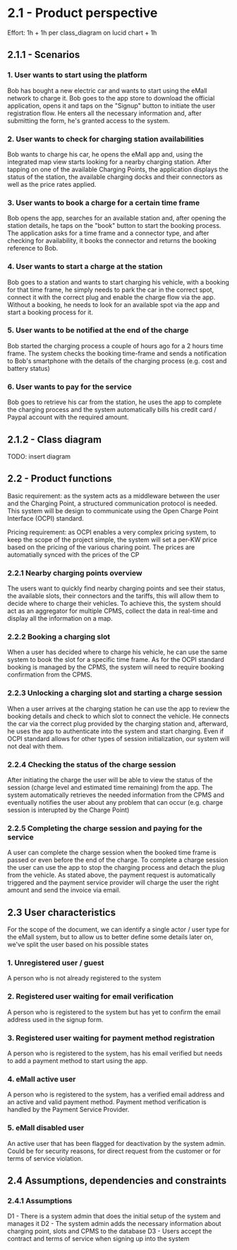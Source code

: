 # 2.1 - Product perspective
Effort: 1h + 1h per class_diagram on lucid chart + 1h

## 2.1.1 - Scenarios

### 1. User wants to start using the platform
Bob has bought a new electric car and wants to start using the eMall network to charge it.
Bob goes to the app store to download the official application, opens it and taps on the "Signup" button to initiate the user registration flow. He enters all the necessary information
and, after submitting the form, he's granted access to the system.

### 2. User wants to check for charging station availabilities
Bob wants to charge his car, he opens the eMall app and, using the integrated map view
starts looking for a nearby charging station. After tapping on one of the available Charging Points,
the application displays the status of the station, the available charging docks and their connectors
as well as the price rates applied.

### 3. User wants to book a charge for a certain time frame 
Bob opens the app, searches for an available station and, after opening the station details, he taps on the "book" button to start the booking process.
The application asks for a time frame and a connector type, and after checking for availability, it books the connector and returns the booking reference to Bob.

### 4. User wants to start a charge at the station
Bob goes to a station and wants to start charging his vehicle, with a booking for that time frame, 
he simply needs to park the car in the correct spot, connect it with the correct plug and enable the charge
flow via the app. Without a booking, he needs to look for an available spot via the app and start a booking
process for it.

### 5. User wants to be notified at the end of the charge
Bob started the charging process a couple of hours ago for a 2 hours time frame. The system checks the booking time-frame and sends a notification to Bob's smartphone with the details of the charging process (e.g. cost and battery status)

### 6. User wants to pay for the service
Bob goes to retrieve his car from the station, he uses the app to complete the charging process and the system automatically
bills his credit card / Paypal account with the required amount.


## 2.1.2 - Class diagram

TODO: insert diagram

## 2.2 - Product functions

Basic requirement: as the system acts as a middleware between the user and the Charging Point, a structured communication protocol is needed. This system will be design to communicate using the Open Charge Point Interface (OCPI) standard. 

Pricing requirement: as OCPI enables a very complex pricing system, to keep the scope of the project simple, the system will set a per-KW price based on the pricing of the various charing point. The prices are automatially synced with the prices of the CP

### 2.2.1 Nearby charging points overview
The users want to quickly find nearby charging points and see their status, the available slots, their connectors and the tariffs, this will allow them to decide where to charge their vehicles.
To achieve this, the system should act as an aggregator for multiple CPMS, collect the data in real-time and display all the information on a map.

### 2.2.2 Booking a charging slot
When a user has decided where to charge his vehicle, he can use the same system to book the slot for a specific time frame.
As for the OCPI standard booking is managed by the CPMS, the system will need to require booking confirmation from the CPMS.

### 2.2.3 Unlocking a charging slot and starting a charge session
When a user arrives at the charging station he can use the app to review the booking details and check to which slot to connect the vehicle. He connects the car via the correct plug provided by the charging station and, afterward, he uses the app to authenticate into the system and start charging. Even if OCPI standard allows for other types of session initialization, our system will not deal with them.

### 2.2.4 Checking the status of the charge session
After initiating the charge the user will be able to view the status of the session (charge level and estimated time remaining) from the app.
The system automatically retrieves the needed information from the CPMS and eventually notifies the user about any problem that can occur (e.g. charge session is interupted by the Charge Point)

### 2.2.5 Completing the charge session and paying for the service
A user can complete the charge session when the booked time frame is passed or even before the end of the charge. 
To complete a charge session the user can use the app to stop the charging process and detach the plug from the vehicle.
As stated above, the payment request is automatically triggered and the payment service provider will charge the user the right amount and send the invoice via email.


## 2.3 User characteristics
For the scope of the document, we can identify a single actor / user type for the eMall system, but to allow us to better define some details later on, we've split the user
based on his possible states

### 1. Unregistered user / guest
A person who is not already registered to the system

### 2. Registered user waiting for email verification
A person who is registered to the system but has yet to confirm the email address used in the signup form.

### 3. Registered user waiting for payment method registration
A person who is registered to the system, has his email verified but needs to add a payment method to start using the app.

### 4. eMall active user
A person who is registered to the system, has a verified email address and an active and valid payment method. Payment method verification is handled by the Payment Service Provider.

### 5. eMall disabled user
An active user that has been flagged for deactivation by the system admin. Could be for security reasons, for direct request from the customer or for terms of service violation.


## 2.4 Assumptions, dependencies and constraints

### 2.4.1 Assumptions
D1 - There is a system admin that does the initial setup of the system and manages it
D2 - The system admin adds the necessary information about charging point, slots and CPMS to the database
D3 - Users accept the contract and terms of service when signing up into the system

